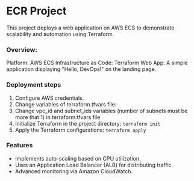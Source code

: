 # ECR Project

This project deploys a web application on AWS ECS to demonstrate scalability and automation using Terraform.

### Overview:

Platform: AWS ECS
Infrastructure as Code: Terraform
Web App: A simple application displaying "Hello, DevOps!" on the landing page.

### Deployment steps

1. Configure AWS credentials.
2. Change variables of terraform.tfvars file:
3. Change vpc_id and subnet_ids variables (number of subnets must be more that 1) in terraform.tfvars file
4. Initialize Terraform in the project directory:
```terraform init```
5. Apply the Terraform configurations:
```terraform apply```

### Features
- Implements auto-scaling based on CPU utilization.
- Uses an Application Load Balancer (ALB) for distributing traffic.
- Advanced monitoring via Amazon CloudWatch.
